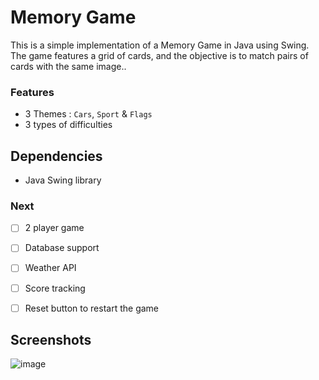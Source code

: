 # Memory Game

This is a simple implementation of a Memory Game in Java using Swing. The game features a grid of cards, and the objective is to match pairs of cards with the same image..

### Features

- 3 Themes : `Cars`, `Sport` & `Flags`
- 3 types of difficulties

## Dependencies

- Java Swing library

### Next

- [ ] 2 player game
- [ ] Database support
- [ ] Weather API
- [ ] Score tracking
- [ ] Reset button to restart the game


## Screenshots
![image](https://github.com/naosh1ma/U25-ArturAdigamov/MemoryGame/screenshots/screenshot.jpg)
